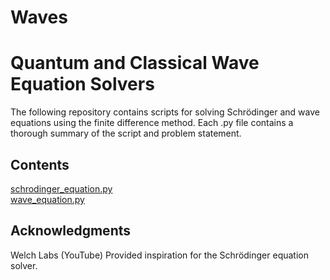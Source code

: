 # Waves
# Quantum and Classical Wave Equation Solvers

The following repository contains scripts for solving Schrödinger and wave equations using the finite difference method. Each .py file contains a thorough summary of the script and problem statement.

## Contents
[schrodinger_equation.py](#schrodinger_equationpy)  
[wave_equation.py](#wave_equationpy)  

## Acknowledgments

Welch Labs (YouTube) Provided inspiration for the Schrödinger equation solver.

